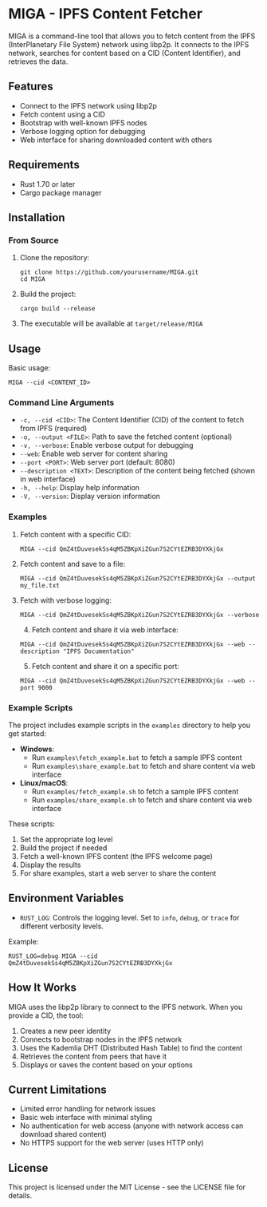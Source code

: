 # MIGA - IPFS Content Fetcher

MIGA is a command-line tool that allows you to fetch content from the IPFS (InterPlanetary File System) network using libp2p. It connects to the IPFS network, searches for content based on a CID (Content Identifier), and retrieves the data.

## Features

- Connect to the IPFS network using libp2p
- Fetch content using a CID
- Bootstrap with well-known IPFS nodes
- Verbose logging option for debugging
- Web interface for sharing downloaded content with others

## Requirements

- Rust 1.70 or later
- Cargo package manager

## Installation

### From Source

1. Clone the repository:
   ```
   git clone https://github.com/yourusername/MIGA.git
   cd MIGA
   ```

2. Build the project:
   ```
   cargo build --release
   ```

3. The executable will be available at `target/release/MIGA`

## Usage

Basic usage:

```
MIGA --cid <CONTENT_ID>
```

### Command Line Arguments

- `-c, --cid <CID>`: The Content Identifier (CID) of the content to fetch from IPFS (required)
- `-o, --output <FILE>`: Path to save the fetched content (optional)
- `-v, --verbose`: Enable verbose output for debugging
- `--web`: Enable web server for content sharing
- `--port <PORT>`: Web server port (default: 8080)
- `--description <TEXT>`: Description of the content being fetched (shown in web interface)
- `-h, --help`: Display help information
- `-V, --version`: Display version information

### Examples

1. Fetch content with a specific CID:
   ```
   MIGA --cid QmZ4tDuvesekSs4qM5ZBKpXiZGun7S2CYtEZRB3DYXkjGx
   ```

2. Fetch content and save to a file:
   ```
   MIGA --cid QmZ4tDuvesekSs4qM5ZBKpXiZGun7S2CYtEZRB3DYXkjGx --output my_file.txt
   ```

3. Fetch with verbose logging:
   ```
   MIGA --cid QmZ4tDuvesekSs4qM5ZBKpXiZGun7S2CYtEZRB3DYXkjGx --verbose
   ```

   4. Fetch content and share it via web interface:
   ```
   MIGA --cid QmZ4tDuvesekSs4qM5ZBKpXiZGun7S2CYtEZRB3DYXkjGx --web --description "IPFS Documentation"
   ```

   5. Fetch content and share it on a specific port:
   ```
   MIGA --cid QmZ4tDuvesekSs4qM5ZBKpXiZGun7S2CYtEZRB3DYXkjGx --web --port 9000
   ```

### Example Scripts

The project includes example scripts in the `examples` directory to help you get started:

- **Windows**: 
  - Run `examples\fetch_example.bat` to fetch a sample IPFS content
  - Run `examples\share_example.bat` to fetch and share content via web interface
- **Linux/macOS**: 
  - Run `examples/fetch_example.sh` to fetch a sample IPFS content
  - Run `examples/share_example.sh` to fetch and share content via web interface

These scripts:
1. Set the appropriate log level
2. Build the project if needed
3. Fetch a well-known IPFS content (the IPFS welcome page)
4. Display the results
5. For share examples, start a web server to share the content

## Environment Variables

- `RUST_LOG`: Controls the logging level. Set to `info`, `debug`, or `trace` for different verbosity levels.

Example:
```
RUST_LOG=debug MIGA --cid QmZ4tDuvesekSs4qM5ZBKpXiZGun7S2CYtEZRB3DYXkjGx
```

## How It Works

MIGA uses the libp2p library to connect to the IPFS network. When you provide a CID, the tool:

1. Creates a new peer identity
2. Connects to bootstrap nodes in the IPFS network
3. Uses the Kademlia DHT (Distributed Hash Table) to find the content
4. Retrieves the content from peers that have it
5. Displays or saves the content based on your options

## Current Limitations

- Limited error handling for network issues
- Basic web interface with minimal styling
- No authentication for web access (anyone with network access can download shared content)
- No HTTPS support for the web server (uses HTTP only)

## License

This project is licensed under the MIT License - see the LICENSE file for details.
